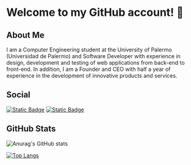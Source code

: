 # Welcome to my GitHub account! 👋

## About Me
I am a Computer Engineering student at the University of Palermo (Universidad de Palermo) and Software Developer with experience in design, development and testing of web applications from back-end to front-end. In addition, I am a Founder and CEO with half a year of experience in the development of innovative products and services.

## Social
[![Static Badge](https://img.shields.io/badge/LinkedIn-%230A66C2?style=for-the-badge&logo=linkedin&logoColor=white)](https://www.linkedin.com/in/bautista-vicens/) [![Static Badge](https://img.shields.io/badge/Portfolio-gray?style=for-the-badge&logo=readdotcv&logoColor=white)](https://portfolio-bautistavicens.vercel.app/)

## GitHub Stats
![Anurag's GitHub stats](https://github-readme-stats.vercel.app/api?username=bautistavicens&show_icons=true&bg_color=00000000)

[![Top Langs](https://github-readme-stats.vercel.app/api/top-langs/?username=bautistavicens&layout=donut)](https://github.com/anuraghazra/github-readme-stats)



